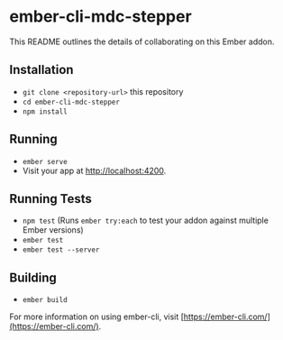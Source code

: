 # ember-cli-mdc-stepper

This README outlines the details of collaborating on this Ember addon.

## Installation

* `git clone <repository-url>` this repository
* `cd ember-cli-mdc-stepper`
* `npm install`

## Running

* `ember serve`
* Visit your app at [http://localhost:4200](http://localhost:4200).

## Running Tests

* `npm test` (Runs `ember try:each` to test your addon against multiple Ember versions)
* `ember test`
* `ember test --server`

## Building

* `ember build`

For more information on using ember-cli, visit [https://ember-cli.com/](https://ember-cli.com/).
